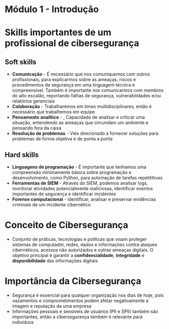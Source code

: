 # Módulo 1 - Introdução

# Skills importantes de um profissional de cibersegurança

## Soft skills
* **Comunicação** - É necessário que nos comuniquemos com outros profissionais, para explicarmos sobre as ameaças, riscos e procedimentos de segurança em uma linguagem técnica e compreensível. Também é importante nos comunicarmos com membros do alto escalão, reportando falhas de segurança, vulnerabilidades e/ou relatórios gerenciais
* **Colaboração** - Trabalharemos em times multidisciplinares, então é necessário que trabalhemos em equipe
* **Pensamento analítico** - , Capacidade de analisar e criticar uma situação, entendendo as ameaças que circundam um ambiente e pensando fora da caixa
* **Resolução de problemas** - Viés direcionado a fornecer soluções para problemas de forma objetiva e de ponta a ponta
## Hard skills
* **Linguagens de programação** - É importante que tenhamos uma compreensão minimamente básica sobre programação e desenvolvimento, como Python, para automação de tarefas repetititivas
* **Ferramentas de SIEM** - Através do SIEM, podemos analisar logs, monitorar atividades potencialmente maliciosas, identificar eventos importantes de segurança e identificar incidentes
* **Forense computacional** - Identificar, analisar e preservar evidências criminais de um incidente cibernético

# Conceito de Cibersegurança
* Conjunto de práticas, tecnologias e políticas que visam proteger sistemas de computador, redes, dados e informações contra ataques cibernéticos, acessos não autorizados e outras ameaças digitais. O objetivo principal é garantir a **confidencialidade**, **integridade** e **disponibilidade** das informações digitais 

# Importância da Cibersegurança
* Segurança é essencial para qualquer organização nos dias de hoje, pois vazamentos e comprometimentos podem afetar negativamente a imagem e reputação da uma empresa
* Informações pessoais e sensíveis de usuários (PII e SPII) também são importantes, então a cibersegurança também é relevante para indivíduos

